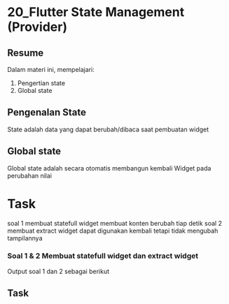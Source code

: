 # 20_Flutter State Management (Provider)

## Resume
Dalam materi ini, mempelajari:
1. Pengertian state
2. Global state



## Pengenalan State
State adalah data yang dapat berubah/dibaca saat pembuatan widget

## Global state
Global state adalah secara otomatis membangun kembali Widget pada perubahan nilai

# Task
soal 1 membuat statefull widget membuat konten berubah tiap detik
soal 2 membuat extract widget dapat digunakan kembali tetapi tidak mengubah tampilannya
### Soal 1 & 2 Membuat statefull widget dan extract widget
Output soal 1 dan 2 sebagai berikut

## Task

